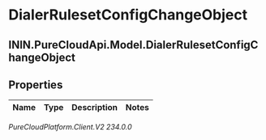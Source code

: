 # DialerRulesetConfigChangeObject

## ININ.PureCloudApi.Model.DialerRulesetConfigChangeObject

## Properties

|Name | Type | Description | Notes|
|------------ | ------------- | ------------- | -------------|



_PureCloudPlatform.Client.V2 234.0.0_
